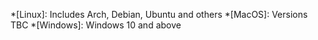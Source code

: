 *[Linux]: Includes Arch, Debian, Ubuntu and others
*[MacOS]: Versions TBC
*[Windows]: Windows 10 and above
